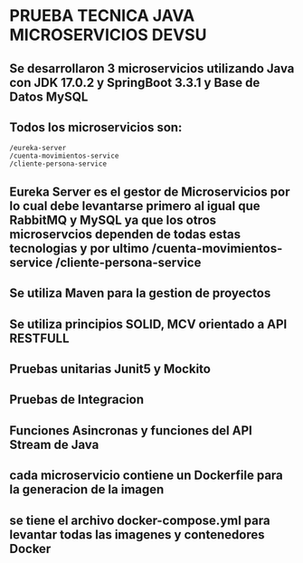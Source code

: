 # PRUEBA TECNICA JAVA MICROSERVICIOS DEVSU


## Se desarrollaron 3 microservicios utilizando Java con JDK 17.0.2 y SpringBoot 3.3.1 y Base de Datos MySQL

## Todos los microservicios son:

    /eureka-server
    /cuenta-movimientos-service
    /cliente-persona-service

## Eureka Server es el gestor de Microservicios por lo cual debe levantarse primero al igual que RabbitMQ y MySQL ya que los otros microservcios dependen de todas estas tecnologias y por ultimo /cuenta-movimientos-service    /cliente-persona-service

## Se utiliza Maven para la gestion de proyectos

## Se utiliza principios SOLID, MCV orientado a API RESTFULL

## Pruebas unitarias Junit5 y Mockito

## Pruebas de Integracion

## Funciones Asincronas y funciones del API Stream de Java


## cada microservicio contiene un Dockerfile para la generacion de la imagen

## se tiene el archivo docker-compose.yml para levantar todas las imagenes y contenedores Docker